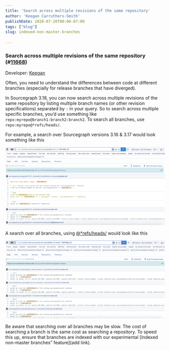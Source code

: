 ```yaml
---
title: 'Search across multiple revisions of the same repository'
author: 'Keegan Carruthers-Smith'
publishDate: 2020-07-20T00:00-07:00
tags: ["blog"]
slug: indexed-non-master-branches

---
```


### Search across multiple revisions of the same repository  (#[11668](https://github.com/sourcegraph/sourcegraph/issues/11668))

Developer: [Keegan](https://github.com/keegancsmith)

Often, you need to understand the differences between code at different branches (especially for release branches that have diverged).

In Sourcegraph 3.18, you can now search across multiple revisions of the same repository by listing multiple branch names (or other revision specifications) separated by `:` in your query. So to search across multiple specific branches, you’d use something like `repo:myrepo@branch1:branch2:branch2`. To search all branches, use `repo:myrepo@*refs/heads/`.

For example, a search over Sourcegraph versions 3.16 & 3.17 would look something like this

![search over Sourcegraph versions 3.16 and 3.17](images/searchacrossrev1.png)


A search over all branches, using [@*refs/heads/](https://sourcegraph.com/search?q=repo:%5Egithub.com/sourcegraph/sourcegraph%24%40*refs/heads/+CONTAINER_ID&patternType=literal&case=yes) would look like this

![search over all branches using @*refs/heads/](images/searchacrossrev2.png)


Be aware that searching over all branches may be slow. The cost of searching a branch is the same cost as searching a repository. To speed this up, ensure that branches are indexed with our experimental [Indexed non-master branches” feature](add link).
